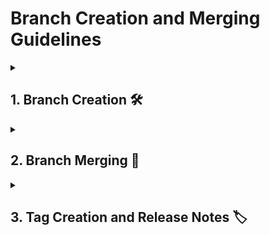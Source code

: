 # Branch Creation and Merging Guidelines

<details>
<summary><h2>1. Branch Creation 🛠️</h2></summary>

## 1.1 Branch Types

### 1. Feature Branch 🌟

- **Purpose:** Create and innovate! Feature branches are your playground for developing new features or enhancements.
- **Naming Convention:** `feature/feature-name-vX.Y.Z`
- **Example:** `feature/new-dashboard-v2.0.2`

- **Creation Steps:**
  1. **Branch from Develop:** Start your feature branch from the latest `develop` branch to ensure you’re working with the most recent code.
  2. **Branch Version:** Name your branch with the version of `master/main` it targets, so everyone knows exactly which version it’s aligned with.

- **Example Command:**
  ```bash
  git checkout develop
  git pull origin develop
  git checkout -b feature/new-dashboard-v2.0.2
  ```
  
### 2. Bug Branch 🐛
- **Purpose:** Squash those bugs! Use bug branches to address specific issues and keep the codebase smooth.
- **Naming Convention:** `bug/bug-description-vX.Y.Z`
- **Example:** `bug/fix-login-error-v2.0.2`

- **Creation Steps:**
  1. **Branch from Develop:** Create your bug branch from the latest `develop` branch to make sure you’re working with the most up-to-date code.
  2. **Branch Version:** Use a branch name that reflects the version of `master/main` that the bug fix targets.
 
- **Example Command:**
  ```bash
  git checkout develop
  git pull origin develop
  git checkout -b bug/fix-login-error-v2.0.2
  ```

  ### 3. Develop Branch 🔄
- **Purpose:** The integration hub! The `develop` branch is where all features and bug fixes come together before hitting `master/main`.
- **Naming Convention:** Align with the base version of `master/main` with a suffix indicating development progress.
- **Example:** `2.0.2-dev-0.0.0` for starting development from `2.0.2`.
  
- **Creation Steps:**
  1. **Branch from Master/Main:** Create the `develop` branch from the latest `master/main` to start fresh.
 
- **Example Command:**
  ```bash
  git checkout master
  git pull origin master
  git checkout -b develop
  ```
  </details>

<details>
<summary><h2>2. Branch Merging 🔀</h2></summary>

## 2.1 Merging Bug Branches into Develop 🐛

- **Purpose:** Integrate those bug fixes! Bring fixes from bug branches into the development branch to ensure stability.
- **Merge Commit Comment Format:**
  ```vbnet
  <Develop Branch Version>
  Bug Branch Merged - <Branch Name>
  - List of fixed bugs
  ```
- **Merge Commit Comment Example :**
  ```vbnet
  2.0.2-dev-0.1.0
  Bug Branch Merged - bug/fix-login-error-v2.0.2
  - Fixed login error on user authentication
  - Resolved session timeout issue
  ```
- **Merge Steps:**
    1. **Checkout Develop:** Switch to the `develop` branch to prepare for the merge.
    2. **Merge Bug Branch:** Bring the bug branch changes into `develop`.
    3. **Add Merge Message:** Craft a clear and descriptive merge message.
- **Merge Commands:**
  ```bash
  git checkout develop
  git pull origin develop
  git merge bug/fix-login-error-v2.0.2
  git push origin develop
  ```
  When prompted, enter the multiline commit message:
  ```vbnet
  2.0.2-dev-0.1.0
  Bug Branch Merged - bug/fix-login-error-v2.0.2
  - Fixed login error on user authentication
  - Resolved session timeout issue
  ```

## 2.2 Merging Feature Branches into Develop 🌟

- **Purpose:** Integrate new features! Bring the exciting new features from feature branches into `develop`.
- **Merge Commit Comment Format:**
 ```vbnet
  <Develop Branch Version>
  Feature Branch Merged - <Branch Name>
  - List of added features
  ```
- **Merge Commit Comment Example :**
  ```vbnet
  2.0.2-dev-1.1.0
  Feature Branch Merged - feature/new-dashboard-v2.0.2
  - Added new dashboard feature
  - Enhanced user interface with widgets
  ```
- **Merge Steps:**
  1. **Checkout Develop:** Make sure you're on the `develop` branch for the merge.
  2. **Merge Feature Branch:** Bring the feature branch changes into `develop`.
  3. **Add Merge Message:** Craft a clear and descriptive merge message.
- **Merge Commands:**
  ```bash
  git checkout develop
  git pull origin develop
  git merge feature/new-dashboard-v2.0.2
  git push origin develop
  ```
  When prompted, enter the multiline commit message:
  ```vbnet
  2.0.2-dev-1.1.0
  Feature Branch Merged - feature/new-dashboard-v2.0.2
  - Added new dashboard feature
  - Enhanced user interface with widgets
  ```

## 2.3 Merging Develop into Master/Main 🚀

- **Purpose:** Prepare for release! Merge the `develop` branch into the production-ready `master/main` branch.
- **Merge Commit Comment Format:**
  ```vbnet
  <Master/Main Branch Version>
  Develop Branch Merged - <Branch Name>
  Features:
  - List of added features
  Bugs:
  - List of fixed bugs
  ```
- **Merge Commit Comment Example :**
  ```vbnet
  2.1.0
  Develop Branch Merged - develop-2.0.2-dev-1.1.0
  Features:
  - Added new dashboard feature
  - Enhanced user interface with widgets
  Bugs:
  - Fixed login error on user authentication
  - Resolved session timeout issue
  ```
- **Merge Steps:**
  1. **Checkout Master/Main:** Switch to the `master/main` branch to prepare for the merge.
  2. **Merge Develop Branch:** Integrate changes from `develop` into `master/main`.
  3. **Create Tag and Release:** Tag the release version and push changes.
- **Merge Commands:**
  ```bash
  git checkout master
  git pull origin master
  git merge develop
  git tag -a v2.1.0 -m "Release version 2.1.0"
  git push origin master --tags
  ```
  When prompted, enter the multiline commit message:
  ```vbnet
  2.1.0
  Develop Branch Merged - develop-2.0.2-dev-1.1.0
  Features:
  - Added new dashboard feature
  - Enhanced user interface with widgets
  Bugs:
  - Fixed login error on user authentication
  - Resolved session timeout issue
  ```

  ## 2.4 Merging Master/Main into Develop 🔄

- **Purpose:** Keep `develop` in sync! Bring the latest updates from `master/main` into the `develop` branch.
- **Merge Commit Comment Format:**
  ```vbnet
  <Develop Branch Version>
  Develop Branch <Branch Name> synced with Master/Main Branch <Version>
  ```
- **Merge Commit Comment Example :**
  ```vbnet
  2.0.3-dev-0.0.0
  Develop Branch 2.0.3-dev-0.0.0 synced with Master/Main Branch 2.0.3
  ```
- **Merge Steps:**
  1. **Checkout Develop:** Switch to the `develop` branch for the merge.
  2. **Merge Master/Main Branch:** Bring changes from `master/main` into `develop`.
  3. **Push Changes:** Update the remote `develop` branch.
- **Merge Commands:**
  ```bash
  git checkout develop
  git pull origin develop
  git merge master
  git push origin develop
  ```
  When prompted, enter the multiline commit message:
  ```vbnet
  2.0.3-dev-0.0.0
  Develop Branch 2.0.3-dev-0.0.0 synced with Master/Main Branch 2.0.3
  ```

</details>

<details>
<summary><h2>3. Tag Creation and Release Notes 🏷️</h2></summary>

When the `develop` branch is merged into the `master/main` branch, a new tag should be created, and release notes should be generated to document the changes.

## 3.1 Release Tag Format 📍

- **Tag Name:** Use the format `vMAJOR.MINOR.PATCH` for clear versioning.
- **Example Tag:** `v2.1.0`

## 3.2 Release Notes Structure 📝

- **Title:**
  ```vbnet
  Release vMAJOR.MINOR.PATCH - Release Date
  ```
- **Body:**
  ```text
  ## Overview
  This release includes the following updates:
  
  ## Features
  - **Feature 1:** Description of the feature.
  - **Feature 2:** Description of the feature.
    
  ## Bug Fixes
  - **Bug 1:** Description of the bug fix.
  - **Bug 2:** Description of the bug fix.
  
  ## Known Issues
  - **Issue 1:** Description of known issues or limitations.
  
  # Compatibility
  - **Repository 1:** Version of Repository it works with.
  - **Repository 2:** Version of Repository it works with.
  
  ## Additional Information
  - **Release Date:** YYYY-MM-DD
  - **Deployed To:** Indicate whether the release is live on client environments or in staging.
  - **Release Notes Prepared By:** Your Name or Team
  ```

## 3.3 Example Release Notes Body 📄

Here’s how the body of the release notes might look when creating a new tag after merging `develop` into `master/main`:
- **Tag Name:** `v2.1.0`
- **Release Notes Body:**
  ```vbnet
  Release v2.1.0 - 2024-07-30
  
  ## Overview
  This release brings new features, bug fixes, and improvements to enhance the overall functionality and user experience.
  
  ## Features
  - **New Dashboard Feature:** Added a new dashboard with customizable widgets to improve user interaction and data visualization.
  - **Enhanced User Interface:** Updated the user interface with a more modern design, including improved navigation and responsive elements.
  
  ## Bug Fixes
  - **Login Error Fix:** Resolved a critical login error that prevented users from accessing their accounts.
  - **Session Timeout Issue:** Fixed an issue where sessions were timing out too quickly, causing inconvenience to users.
  
  ## Known Issues
  - **Mobile Layout Bug:** Minor issues with layout on smaller mobile screens. A fix is planned for the next release.
  
  # Compatibility
  - **Authentication Service:** v2.0.1
  - **Payment Gateway:** v3.1.4
  
  ## Additional Information
  - **Release Date:** 2024-07-30
  - **Deployed To:** Production environment; live for all users.
  - **Release Notes Prepared By:** Release Management Team
  ```

## 3.4 Command for Creating the Tag and Release 🛠️

- **Create Tag:**
  ```bash
  git tag -a v2.1.0 -m "Release v2.1.0 - Includes new features and bug fixes"
  ```
- **Push Tag:**
  ```bash
  git push origin v2.1.0
  ```

</details>
